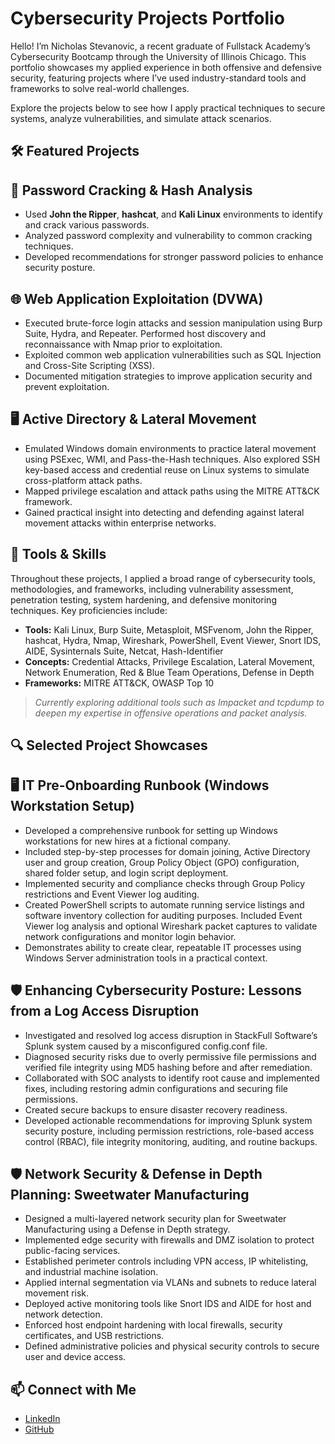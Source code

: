 # Cybersecurity Projects Portfolio

Hello! I’m Nicholas Stevanovic, a recent graduate of Fullstack Academy’s Cybersecurity Bootcamp through the University of Illinois Chicago. This portfolio showcases my applied experience in both offensive and defensive security, featuring projects where I’ve used industry-standard tools and frameworks to solve real-world challenges.

Explore the projects below to see how I apply practical techniques to secure systems, analyze vulnerabilities, and simulate attack scenarios.

## 🛠️ Featured Projects


## 🔐 Password Cracking & Hash Analysis

 - Used **John the Ripper**, **hashcat**, and **Kali Linux** environments to identify and crack various passwords.
 - Analyzed password complexity and vulnerability to common cracking techniques.
 - Developed recommendations for stronger password policies to enhance security posture.

## 🌐 Web Application Exploitation (DVWA)

 - Executed brute-force login attacks and session manipulation using Burp Suite, Hydra, and Repeater. Performed host discovery and reconnaissance with Nmap prior to exploitation.
 - Exploited common web application vulnerabilities such as SQL Injection and Cross-Site Scripting (XSS).
 - Documented mitigation strategies to improve application security and prevent exploitation.

## 🖥️ Active Directory & Lateral Movement

 - Emulated Windows domain environments to practice lateral movement using PSExec, WMI, and Pass-the-Hash techniques. Also explored SSH key-based access and credential reuse on Linux systems to simulate cross-platform attack paths.
 - Mapped privilege escalation and attack paths using the MITRE ATT&CK framework.
 - Gained practical insight into detecting and defending against lateral movement attacks within enterprise networks.


## 🧰 Tools & Skills

Throughout these projects, I applied a broad range of cybersecurity tools, methodologies, and frameworks, including vulnerability assessment, penetration testing, system hardening, and defensive monitoring techniques. Key proficiencies include:

- **Tools:** Kali Linux, Burp Suite, Metasploit, MSFvenom, John the Ripper, hashcat, Hydra, Nmap, Wireshark, PowerShell, Event Viewer, Snort IDS, AIDE, Sysinternals Suite, Netcat, Hash-Identifier  
- **Concepts:** Credential Attacks, Privilege Escalation, Lateral Movement, Network Enumeration, Red & Blue Team Operations, Defense in Depth  
- **Frameworks:** MITRE ATT&CK, OWASP Top 10

> _Currently exploring additional tools such as Impacket and tcpdump to deepen my expertise in offensive operations and packet analysis._


## 🔍 Selected Project Showcases
## 🖥️ IT Pre-Onboarding Runbook (Windows Workstation Setup)

- Developed a comprehensive runbook for setting up Windows workstations for new hires at a fictional company.
- Included step-by-step processes for domain joining, Active Directory user and group creation, Group Policy Object (GPO) configuration, shared folder setup, and login script deployment.
- Implemented security and compliance checks through Group Policy restrictions and Event Viewer log auditing.
- Created PowerShell scripts to automate running service listings and software inventory collection for auditing purposes. Included Event Viewer log analysis and optional Wireshark packet captures to validate network configurations and monitor login behavior.
- Demonstrates ability to create clear, repeatable IT processes using Windows Server administration tools in a practical context.


## 🛡️ Enhancing Cybersecurity Posture: Lessons from a Log Access Disruption

- Investigated and resolved log access disruption in StackFull Software’s Splunk system caused by a misconfigured config.conf file.
- Diagnosed security risks due to overly permissive file permissions and verified file integrity using MD5 hashing before and after remediation.
- Collaborated with SOC analysts to identify root cause and implemented fixes, including restoring admin configurations and securing file permissions.
- Created secure backups to ensure disaster recovery readiness.
- Developed actionable recommendations for improving Splunk system security posture, including permission restrictions, role-based access control (RBAC), file integrity
  monitoring, auditing, and routine backups.


## 🛡️ Network Security & Defense in Depth Planning: Sweetwater Manufacturing

- Designed a multi-layered network security plan for Sweetwater Manufacturing using a Defense in Depth strategy.
- Implemented edge security with firewalls and DMZ isolation to protect public-facing services.
- Established perimeter controls including VPN access, IP whitelisting, and industrial machine isolation.
- Applied internal segmentation via VLANs and subnets to reduce lateral movement risk.
- Deployed active monitoring tools like Snort IDS and AIDE for host and network detection.
- Enforced host endpoint hardening with local firewalls, security certificates, and USB restrictions.
- Defined administrative policies and physical security controls to secure user and device access.


## 📫 Connect with Me
- [LinkedIn](https://linkedin.com/in/nicholas-stevanovic-6383561a0)
- [GitHub](https://github.com/nmstevanovic)
